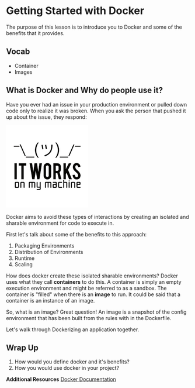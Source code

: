 # Getting Started with Docker

The purpose of this lesson is to introduce you to Docker and some of the benefits that it provides.

## Vocab
- Container
- Images

## What is Docker and Why do people use it?

Have you ever had an issue in your production environment or pulled down code only to realize it was broken. When you ask the person that pushed it up about the issue, they respond:

![It works on my machine](./assets/it_works.png)

Docker aims to avoid these types of interactions by creating an isolated and sharable environment for code to execute in.

First let's talk about some of the benefits to this approach:

1. Packaging Environments
1. Distribution of Environments
1. Runtime
1. Scaling

How does docker create these isolated sharable environments? Docker uses what they call __containers__ to do this. A container is simply an empty execution environment and might be referred to as a sandbox. The container is "filled" when there is an __image__ to run. It could be said that a container is an instance of an image.

So, what is an image? Great question! An image is a snapshot of the config environment that has been built from the rules with in the Dockerfile.

Let's walk through Dockerizing an application together.

## Wrap Up

1. How would you define docker and it's benefits?
2. How you would use docker in your project?

__Additional Resources__
[Docker Documentation](https://docs.docker.com/)

